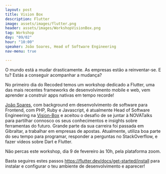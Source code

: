 ```yaml
---
layout: post
title: Vision Box
description: Flutter
image: assets/images/flutter.png
header: assets/images/WorkshopVisionBox.png
tag: Workshop
day: "09/02"
hour: "10:00"
speaker: João Soares, Head of Software Engineering
nav-menu: true

---
```


O mundo está a mudar drasticamente. As empresas estão a reinventar-se. E tu? Estás a conseguir acompanhar a mudança?
 
No primeiro dia do Recoded temos um workshop dedicado a Flutter, uma das mais recentes frameworks de desenvolvimento mobile e web, vem aprender a construir apps nativas em tempo recorde! 
 
[João Soares](https://pt.linkedin.com/in/joaofgsoares), com background em desenvolvimento de software para Frontend, com PHP, Ruby e Javascript, é atualmente Head of Software Engineering na [Vision-Box](https://www.vision-box.com/) e aceitou o desafio de se juntar à NOVATalks para partilhar connosco os seus conhecimentos e insights sobre ferramentas do futuro. 
Grande parte da sua carreira foi passada em Gibraltar, a trabalhar em empresas de apostas. Atualmente, utiliza boa parte do seu tempo para programar, responder a perguntas no StackOverflow, e fazer vídeos sobre Dart e Flutter.
 
Não percas este workshop, dia 9 de fevereiro às 10h, pela plataforma zoom. 
 
Basta seguires estes passos https://flutter.dev/docs/get-started/install para instalar e configurar o teu ambiente de desenvolvimento e aparecer!
